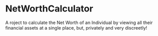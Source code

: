 # NetWorthCalculator

A roject to calculate the Net Worth of an Individual by viewing all their financial assets at a single place, but, privately and very discreetly!
